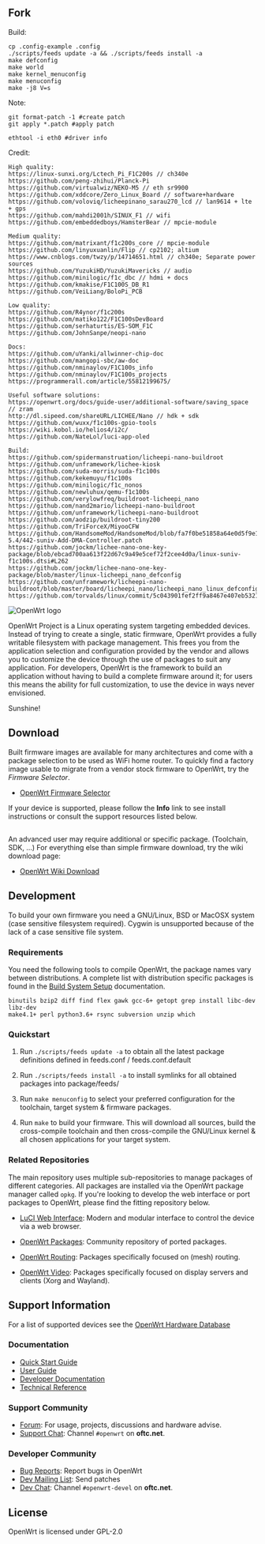 ## Fork

Build:
```
cp .config-example .config
./scripts/feeds update -a && ./scripts/feeds install -a
make defconfig
make world
make kernel_menuconfig
make menuconfig
make -j8 V=s  
```

Note:
```
git format-patch -1 #create patch
git apply *.patch #apply patch
```

```
ethtool -i eth0 #driver info
```

Credit:
```
High quality:
https://linux-sunxi.org/Lctech_Pi_F1C200s // ch340e
https://github.com/peng-zhihui/Planck-Pi
https://github.com/virtualwiz/NEKO-M5 // eth sr9900
https://github.com/xddcore/Zero_Linux_Board // software+hardware
https://github.com/voloviq/licheepinano_sarau270_lcd // lan9614 + lte + gps
https://github.com/mahdi2001h/SINUX_F1 // wifi
https://github.com/embeddedboys/HamsterBear // mpcie-module

Medium quality:
https://github.com/matrixant/f1c200s_core // mpcie-module
https://github.com/linyuxuanlin/Flip // cp2102; altium
https://www.cnblogs.com/twzy/p/14714651.html // ch340e; Separate power sources
https://github.com/YuzukiHD/YuzukiMavericks // audio
https://github.com/minilogic/f1c_dbc // hdmi + docs
https://github.com/kmakise/F1C100S_DB_R1 
https://github.com/VeiLiang/BoloPi_PCB

Low quality:
https://github.com/R4ynor/f1c200s
https://github.com/matiko122/F1C100sDevBoard
https://github.com/serhaturtis/ES-SOM_F1C
https://github.com/JohnSanpe/neopi-nano

Docs:
https://github.com/uYanki/allwinner-chip-doc
https://github.com/mangopi-sbc/aw-doc
https://github.com/nminaylov/F1C100s_info
https://github.com/nminaylov/F1C100s_projects
https://programmerall.com/article/55812199675/

Useful software solutions:
https://openwrt.org/docs/guide-user/additional-software/saving_space // zram
http://dl.sipeed.com/shareURL/LICHEE/Nano // hdk + sdk
https://github.com/wuxx/f1c100s-gpio-tools
https://wiki.kobol.io/helios4/i2c/
https://github.com/NateLol/luci-app-oled

Build:
https://github.com/spidermanstruation/licheepi-nano-buildroot
https://github.com/unframework/lichee-kiosk
https://github.com/suda-morris/suda-f1c100s
https://github.com/kekemuyu/f1c100s
https://github.com/minilogic/f1c_nonos
https://github.com/newluhux/qemu-f1c100s
https://github.com/verylowfreq/buildroot-licheepi_nano
https://github.com/nand2mario/licheepi-nano-buildroot
https://github.com/unframework/licheepi-nano-buildroot
https://github.com/aodzip/buildroot-tiny200
https://github.com/TriForceX/MiyooCFW
https://github.com/HandsomeMod/HandsomeMod/blob/fa7f0be51858a64e0d5f9e1f1a3c6bdb137c3eba/target/linux/sunxi/patches-5.4/442-suniv-Add-DMA-Controller.patch
https://github.com/jockm/lichee-nano-one-key-package/blob/ebcad700aa613f22d67c9a49e5cef72f2cee4d0a/linux-suniv-f1c100s.dtsi#L262
https://github.com/jockm/lichee-nano-one-key-package/blob/master/linux-licheepi_nano_defconfig
https://github.com/unframework/licheepi-nano-buildroot/blob/master/board/licheepi_nano/licheepi_nano_linux_defconfig
https://github.com/torvalds/linux/commit/5c043901fef2ff9a8467e407eb5321857f7473bb
```

![OpenWrt logo](include/logo.png)

OpenWrt Project is a Linux operating system targeting embedded devices. Instead
of trying to create a single, static firmware, OpenWrt provides a fully
writable filesystem with package management. This frees you from the
application selection and configuration provided by the vendor and allows you
to customize the device through the use of packages to suit any application.
For developers, OpenWrt is the framework to build an application without having
to build a complete firmware around it; for users this means the ability for
full customization, to use the device in ways never envisioned.

Sunshine!

## Download

Built firmware images are available for many architectures and come with a
package selection to be used as WiFi home router. To quickly find a factory
image usable to migrate from a vendor stock firmware to OpenWrt, try the
*Firmware Selector*.

* [OpenWrt Firmware Selector](https://firmware-selector.openwrt.org/)

If your device is supported, please follow the **Info** link to see install
instructions or consult the support resources listed below.

## 

An advanced user may require additional or specific package. (Toolchain, SDK, ...) For everything else than simple firmware download, try the wiki download page:

* [OpenWrt Wiki Download](https://openwrt.org/downloads)

## Development

To build your own firmware you need a GNU/Linux, BSD or MacOSX system (case
sensitive filesystem required). Cygwin is unsupported because of the lack of a
case sensitive file system.

### Requirements

You need the following tools to compile OpenWrt, the package names vary between
distributions. A complete list with distribution specific packages is found in
the [Build System Setup](https://openwrt.org/docs/guide-developer/build-system/install-buildsystem)
documentation.

```
binutils bzip2 diff find flex gawk gcc-6+ getopt grep install libc-dev libz-dev
make4.1+ perl python3.6+ rsync subversion unzip which
```

### Quickstart

1. Run `./scripts/feeds update -a` to obtain all the latest package definitions
   defined in feeds.conf / feeds.conf.default

2. Run `./scripts/feeds install -a` to install symlinks for all obtained
   packages into package/feeds/

3. Run `make menuconfig` to select your preferred configuration for the
   toolchain, target system & firmware packages.

4. Run `make` to build your firmware. This will download all sources, build the
   cross-compile toolchain and then cross-compile the GNU/Linux kernel & all chosen
   applications for your target system.

### Related Repositories

The main repository uses multiple sub-repositories to manage packages of
different categories. All packages are installed via the OpenWrt package
manager called `opkg`. If you're looking to develop the web interface or port
packages to OpenWrt, please find the fitting repository below.

* [LuCI Web Interface](https://github.com/openwrt/luci): Modern and modular
  interface to control the device via a web browser.

* [OpenWrt Packages](https://github.com/openwrt/packages): Community repository
  of ported packages.

* [OpenWrt Routing](https://github.com/openwrt/routing): Packages specifically
  focused on (mesh) routing.

* [OpenWrt Video](https://github.com/openwrt/video): Packages specifically
  focused on display servers and clients (Xorg and Wayland).

## Support Information

For a list of supported devices see the [OpenWrt Hardware Database](https://openwrt.org/supported_devices)

### Documentation

* [Quick Start Guide](https://openwrt.org/docs/guide-quick-start/start)
* [User Guide](https://openwrt.org/docs/guide-user/start)
* [Developer Documentation](https://openwrt.org/docs/guide-developer/start)
* [Technical Reference](https://openwrt.org/docs/techref/start)

### Support Community

* [Forum](https://forum.openwrt.org): For usage, projects, discussions and hardware advise.
* [Support Chat](https://webchat.oftc.net/#openwrt): Channel `#openwrt` on **oftc.net**.

### Developer Community

* [Bug Reports](https://bugs.openwrt.org): Report bugs in OpenWrt
* [Dev Mailing List](https://lists.openwrt.org/mailman/listinfo/openwrt-devel): Send patches
* [Dev Chat](https://webchat.oftc.net/#openwrt-devel): Channel `#openwrt-devel` on **oftc.net**.

## License

OpenWrt is licensed under GPL-2.0
